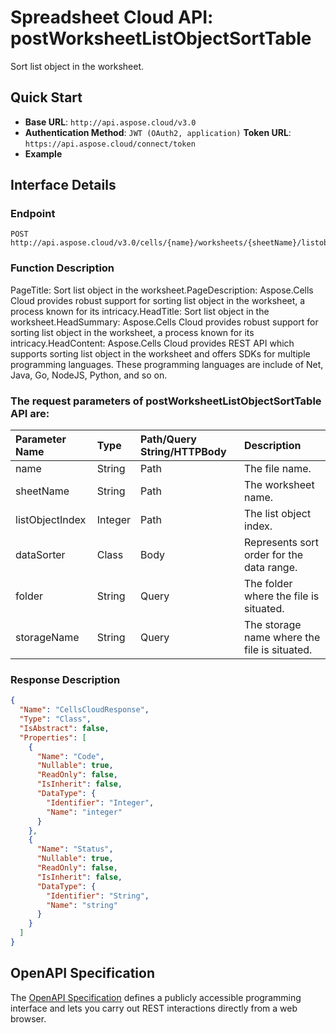 # **Spreadsheet Cloud API: postWorksheetListObjectSortTable**

Sort list object in the worksheet. 


## **Quick Start**

- **Base URL**: `http://api.aspose.cloud/v3.0`
- **Authentication Method**: `JWT (OAuth2, application)`  **Token URL**: `https://api.aspose.cloud/connect/token`
- **Example** 

## **Interface Details**

### **Endpoint** 

```
POST http://api.aspose.cloud/v3.0/cells/{name}/worksheets/{sheetName}/listobjects/{listObjectIndex}/sort
```
### **Function Description**
PageTitle: Sort list object in the worksheet.PageDescription: Aspose.Cells Cloud provides robust support for sorting list object in the worksheet, a process known for its intricacy.HeadTitle: Sort list object in the worksheet.HeadSummary: Aspose.Cells Cloud provides robust support for sorting list object in the worksheet, a process known for its intricacy.HeadContent: Aspose.Cells Cloud provides REST API which supports sorting list object in the worksheet and offers SDKs for multiple programming languages. These programming languages are include of Net, Java, Go, NodeJS, Python, and so on.

### The request parameters of **postWorksheetListObjectSortTable** API are: 

| Parameter Name | Type | Path/Query String/HTTPBody | Description | 
| :- | :- | :- |:- | 
|name|String|Path|The file name.|
|sheetName|String|Path|The worksheet name.|
|listObjectIndex|Integer|Path|The list object index.|
|dataSorter|Class|Body|Represents sort order for the data range.|
|folder|String|Query|The folder where the file is situated.|
|storageName|String|Query|The storage name where the file is situated.|

### **Response Description**
```json
{
  "Name": "CellsCloudResponse",
  "Type": "Class",
  "IsAbstract": false,
  "Properties": [
    {
      "Name": "Code",
      "Nullable": true,
      "ReadOnly": false,
      "IsInherit": false,
      "DataType": {
        "Identifier": "Integer",
        "Name": "integer"
      }
    },
    {
      "Name": "Status",
      "Nullable": true,
      "ReadOnly": false,
      "IsInherit": false,
      "DataType": {
        "Identifier": "String",
        "Name": "string"
      }
    }
  ]
}
```


## OpenAPI Specification

The [OpenAPI Specification](https://reference.aspose.cloud/cells/#/ListObjectsController/PostWorksheetListObjectSortTable) defines a publicly accessible programming interface and lets you carry out REST interactions directly from a web browser.


